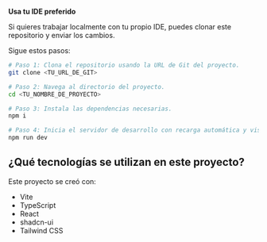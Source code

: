 **Usa tu IDE preferido**

Si quieres trabajar localmente con tu propio IDE, puedes clonar este repositorio y enviar los cambios.


Sigue estos pasos:

```sh
# Paso 1: Clona el repositorio usando la URL de Git del proyecto.
git clone <TU_URL_DE_GIT>

# Paso 2: Navega al directorio del proyecto.
cd <TU_NOMBRE_DE_PROYECTO>

# Paso 3: Instala las dependencias necesarias.
npm i

# Paso 4: Inicia el servidor de desarrollo con recarga automática y vista previa instantánea.
npm run dev
```

## ¿Qué tecnologías se utilizan en este proyecto?

Este proyecto se creó con:

- Vite
- TypeScript
- React
- shadcn-ui
- Tailwind CSS